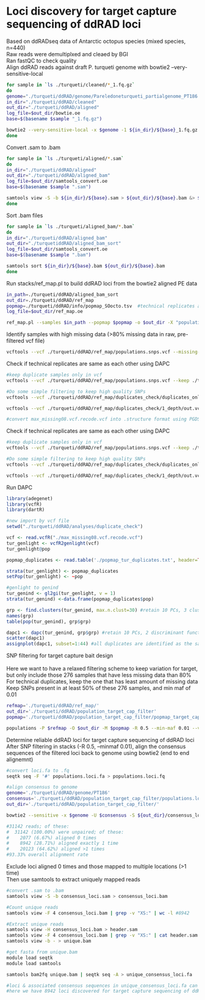Loci discovery for target capture sequencing of ddRAD loci
================

Based on ddRADseq data of Antarctic octopus species (mixed species,
n=440)  
Raw reads were demultiplxed and cleaed by BGI  
Ran fastQC to check quality <br> Align ddRAD reads against draft P.
turqueti genome with bowtie2 –very-sensitive-local

``` bash
for sample in `ls ./turqueti/cleaned/*_1.fq.gz`
do
genome="./turqueti/ddRAD/genome/Pareledoneturqueti_partialgenome_PT186.fasta"
in_dir="./turqueti/ddRAD/cleaned"
out_dir="./turqueti/ddRAD/aligned"
log_file=$out_dir/bowtie.oe
base=$(basename $sample "_1.fq.gz")

bowtie2 --very-sensitive-local -x $genome -1 ${in_dir}/${base}_1.fq.gz -2 ${in_dir}/${base}_2.fq.gz -S ${out_dir}/${base}.sam &> $log_file
done
```

Convert .sam to .bam

``` bash
for sample in `ls ./turqueti/aligned/*.sam`
do
in_dir="./turqueti/ddRAD/aligned"
out_dir="./turqueti/ddRAD/aligned_bam"
log_file=$out_dir/samtools_convert.oe
base=$(basename $sample ".sam")

samtools view -S -b ${in_dir}/${base}.sam > ${out_dir}/${base}.bam &> $log_file
done
```

Sort .bam files

``` bash
for sample in `ls ./turqueti/aligned_bam/*.bam`
do
in_dir="./turqueti/ddRAD/aligned_bam"
out_dir="./turquetiddRAD/aligned_bam_sort"
log_file=$out_dir/samtools_convert.oe
base=$(basename $sample ".bam")

samtools sort ${in_dir}/${base}.bam ${out_dir}/${base}.bam
done
```

Run stacks/ref_map.pl to build ddRAD loci from the bowtie2 aligned PE
data

``` bash
in_path=./turqueti/ddRAD/aligned_bam_sort
out_dir=./turqueti/ddRAD/ref_map
popmap=./turqueti/ddRAD/info/popmap_SOocto.tsv  #technical replicates are labelled as PL1 and PL2, with PL=plate
log_file=$out_dir/ref_map.oe

ref_map.pl --samples $in_path --popmap $popmap -o $out_dir -X "populations:--vcf"
```

Identify samples with high missing data (>80% missing data in raw,
pre-filtered vcf file)

``` bash
vcftools --vcf ./turqueti/ddRAD/ref_map/populations.snps.vcf --missing-indv #274 samples <80% in high missing data 
```

Check if technical replicates are same as each other using DAPC

``` bash
#keep duplicate samples only in vcf
vcftools --vcf ./turqueti/ddRAD/ref_map/populations.snps.vcf --keep ./turqueti/ddRAD/ref_map/duplicates_check/duplicates_keep.txt --out ./turqueti/ddRAD/ref_map/duplicates_check/duplicates_only.vcf --recode --recode-INFO-all

#Do some simple filtering to keep high quality SNPs
vcftools --vcf ./turqueti/ddRAD/ref_map/duplicates_check/duplicates_only.vcf.recode.vcf --min-meanDP 15 --out ./turqueti/ddRAD/ref_map/duplicates_check/SNPfiltering/1_depth/out.vcf --recode --recode-INFO-all

vcftools --vcf ./turqueti/ddRAD/ref_map/duplicates_check/1_depth/out.vcf.recode.vcf --max-missing 0.8 --out ./turqueti/ddRAD/ref_map/duplicates_check/SNPfiltering/2_maxmissing/max_missing08.vcf --recode --recode-INFO-all

#convert max_missing08.vcf.recode.vcf into .structure format using PGDSpider
```

Check if technical replicates are same as each other using DAPC

``` bash
#keep duplicate samples only in vcf
vcftools --vcf ./turqueti/ddRAD/ref_map/populations.snps.vcf --keep ./turqueti/ddRAD/ref_map/duplicates_check/duplicates_keep.txt --out ./turqueti/ddRAD/ref_map/duplicates_check/duplicates_only.vcf --recode --recode-INFO-all

#Do some simple filtering to keep high quality SNPs
vcftools --vcf ./turqueti/ddRAD/ref_map/duplicates_check/duplicates_only.vcf.recode.vcf --min-meanDP 15 --out ./turqueti/ddRAD/ref_map/duplicates_check/SNPfiltering/1_depth/out.vcf --recode --recode-INFO-all

vcftools --vcf ./turqueti/ddRAD/ref_map/duplicates_check/1_depth/out.vcf.recode.vcf --max-missing 0.8 --out ./turqueti/ddRAD/ref_map/duplicates_check/SNPfiltering/2_maxmissing/max_missing08.vcf --recode --recode-INFO-all
```

Run DAPC

``` r
library(adegenet)
library(vcfR)
library(dartR)

#new import by vcf file
setwd("./turqueti/ddRAD/analyses/duplicate_check")

vcf <- read.vcfR("./max_missing08.vcf.recode.vcf")
tur_genlight <- vcfR2genlight(vcf)
tur_genlight@pop

popmap_duplicates <- read.table('./popmap_tur_duplicates.txt', header=TRUE) #Here we separate duplicate samples by sample ID

strata(tur_genlight) <- popmap_duplicates
setPop(tur_genlight) <- ~pop

#genlight to genind 
tur_genind <- gl2gi(tur_genlight, v = 1)
strata(tur_genind) <-data.frame(popmap_duplicates$pop)

grp <- find.clusters(tur_genind, max.n.clust=30) #retain 10 PCs, 3 clusters 
names(grp)
table(pop(tur_genind), grp$grp)

dapc1 <- dapc(tur_genind, grp$grp) #retain 10 PCs, 2 discriminant functions 
scatter(dapc1)
assignplot(dapc1, subset=1:44) #all duplicates are identified as the same as each other
```

SNP filtering for target capture bait design  
<br> Here we want to have a relaxed filtering scheme to keep variation
for target, but only include those 276 samples that have less missing
data than 80%  
For technical duplicates, keep the one that has least amount of missing
data  
Keep SNPs present in at least 50% of these 276 samples, and min maf of
0.01

``` bash
refmap='./turqueti/ddRAD/ref_map/'
out_dir='./turqueti/ddRAD/population_target_cap_filter'
popmap='./turqueti/ddRAD/population_target_cap_filter/popmap_target_cap.tsv' # sample names of the 276 samples we are keeping

populations -P $refmap -O $out_dir -M $popmap -R 0.5 --min-maf 0.01 --vcf --fasta-loci --fasta-samples -t 10
```

Determine reliable ddRAD loci for target capture sequencing of ddRAD
loci  
After SNP filtering in stacks (-R 0.5, –minmaf 0.01), align the
consensus sequences of the filtered loci back to genome using bowtie2
(end to end alignemnt)

``` bash
#convert loci.fa to .fq  
seqtk seq -F '#' populations.loci.fa > populations.loci.fq

#align consensus to genome
genome='./turqueti/ddRAD/genome/PT186'
consensus='./turqueti/ddRAD/population_target_cap_filter/populations.loci.fq'
out_dir='./turqueti/ddRAD/population_target_cap_filter/'

bowtie2 --sensitive -x $genome -U $consensus -S ${out_dir}/consensus_loci.sam 

#31142 reads; of these:
#  31142 (100.00%) were unpaired; of these:
#    2077 (6.67%) aligned 0 times
#    8942 (28.71%) aligned exactly 1 time
#    20123 (64.62%) aligned >1 times
#93.33% overall alignment rate
```

Exclude loci aligned 0 times and those mapped to multiple locations (>1
time)  
Then use samtools to extract uniquely mapped reads

``` bash
#convert .sam to .bam 
samtools view -S -b consensus_loci.sam > consensus_loci.bam 

#Count unique reads 
samtools view -F 4 consensus_loci.bam | grep -v "XS:" | wc -l #8942

#Extract unique reads
samtools view -H consensus_loci.bam > header.sam
samtools view -F 4 consensus_loci.bam | grep -v "XS:" | cat header.sam - | \
samtools view -b - > unique.bam

#get fasta from unique.bam
module load seqtk
module load samtools

samtools bam2fq unique.bam | seqtk seq -A > unique_consensus_loci.fa

#loci & associated consensus sequences in unique_consensus_loci.fa can be provided for target capture bait design
#here we have 8942 loci discovered for target capture sequencing of ddRAD loci
```

